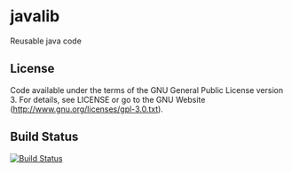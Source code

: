 javalib
=======

Reusable java code

License
-------

Code available under the terms of the GNU General Public License version 3. For details, see LICENSE or go to the GNU Website (http://www.gnu.org/licenses/gpl-3.0.txt).

Build Status
------------

[![Build Status](https://travis-ci.org/kd0kfo/javalib.png?branch=master)](https://travis-ci.org/kd0kfo/javalib)
